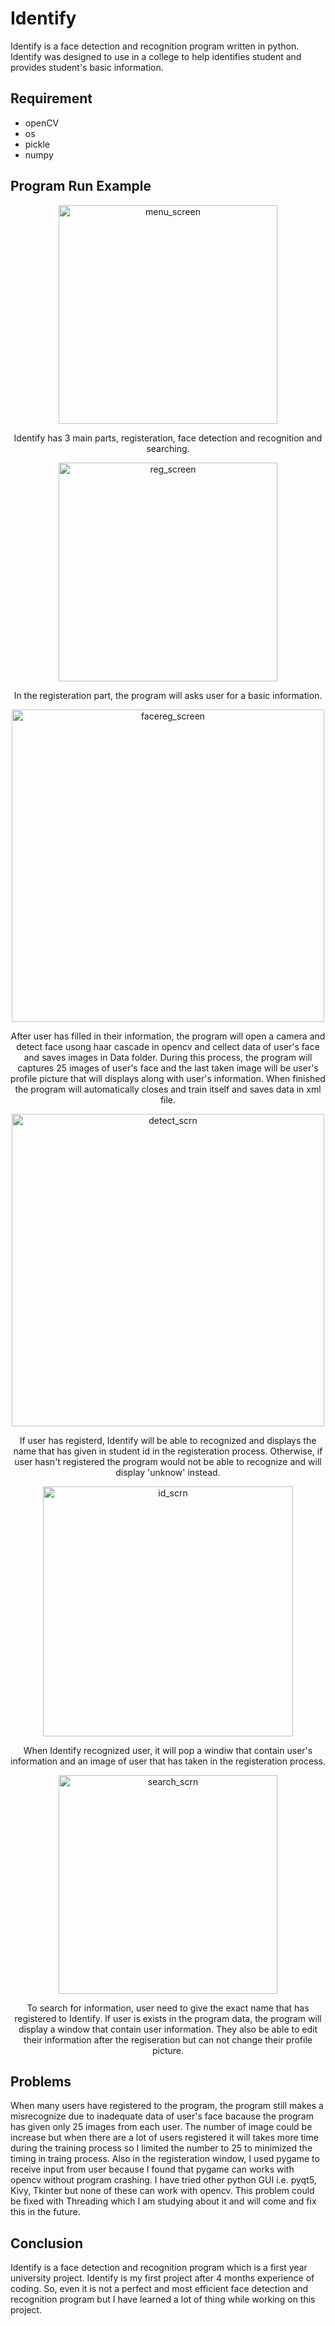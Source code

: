 # Identify
Identify is a face detection and recognition program written in python. Identify was designed to use in a college to help identifies student and provides student's basic information.

## Requirement
- openCV
- os
- pickle
- numpy

## Program Run Example
<p align="center">
  <img width="350" alt="menu_screen" src="https://user-images.githubusercontent.com/47117776/51985576-c5b0b300-24d0-11e9-8af2-afc5f42e7830.png">
 </p>
<p align="center">Identify has 3 main parts, registeration, face detection and recognition and searching.</p>

<p align="center">
  <img width="350" alt="reg_screen" src="https://user-images.githubusercontent.com/47117776/51986242-6489df00-24d2-11e9-8ea3-2ae7c37b578a.png">
 </p>
<p align="center">In the registeration part, the program will asks user for a basic information.</p>

<p align="center">
  <img width="500" alt="facereg_screen" src="https://user-images.githubusercontent.com/47117776/51986512-f85bab00-24d2-11e9-975f-b658bac01be0.png">
 </p>
<p align="center">After user has filled in their information, the program will open a camera and detect face usong haar cascade in opencv and cellect data of user's face and saves images in Data folder. During this process, the program will captures 25 images of user's face and the last taken image will be user's profile picture that will displays along with user's information. When finished the program will automatically closes and train itself and saves data in xml file.</p>

<p align="center">
  <img width="500" alt="detect_scrn" src="https://user-images.githubusercontent.com/47117776/51987058-31e0e600-24d4-11e9-9393-c9cacfaf234f.png">
 </p>
<p align="center">If user has registerd, Identify will be able to recognized and displays the name that has given in student id in the registeration process. Otherwise, if user hasn't registered the program would not be able to recognize and will display 'unknow' instead.</p>

<p align="center">
  <img width="400" alt="id_scrn" src="https://user-images.githubusercontent.com/47117776/51987421-0ca0a780-24d5-11e9-9cf7-d374f3fc1373.png">
 </p>
<p align="center">When Identify recognized user, it will pop a windiw that contain user's information and an image of user that has taken in the registeration process.</p>

<p align="center">
  <img width="350" alt="search_scrn" src="https://user-images.githubusercontent.com/47117776/51987986-30b0b880-24d6-11e9-9194-09794bec8480.png">
 </p>
<p align="center">To search for information, user need to give the exact name that has registered to Identify. If user is exists in the program data, the program will display a window that contain user information. They also be able to edit their information after the regiseration but can not change their profile picture.</p>

## Problems
When many users have registered to the program, the program still makes a misrecognize due to inadequate data of user's face bacause the program has given only 25 images from each user. The number of image could be increase but when there are a lot of users registered it will takes more time during the training process so I limited the number to 25 to minimized the timing in traing process. Also in the registeration window, I used pygame to receive input from user because I found that pygame can works with opencv without program crashing. I have tried other python GUI i.e. pyqt5, Kivy, Tkinter but none of these can work with opencv. This problem could be fixed with Threading which I am studying about it and will come and fix this in the future.

## Conclusion
Identify is a face detection and recognition program which is a first year university project. Identify is my first project after 4 months experience of coding. So, even it is not a perfect and most efficient face detection and recognition program but I have learned a lot of thing while working on this project.
